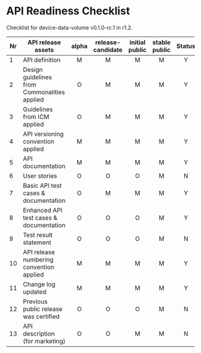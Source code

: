 # API Readiness Checklist

Checklist for device-data-volume v0.1.0-rc.1 in r1.2.

| Nr | API release assets                           | alpha | release-candidate | initial<br>public | stable<br> public | Status |                                                                                        Reference information                                                                                        |
|----|----------------------------------------------|:-----:|:-----------------:|:-----------------:|:-----------------:|:------:|:---------------------------------------------------------------------------------------------------------------------------------------------------------------------------------------------------:|
| 1  | API definition                               |   M   |         M         |         M         |         M         |   Y    |                                                              [device-data-volume.yaml](/code/API_definitions/device-data-volume.yaml)                                                               |
| 2  | Design guidelines from Commonalities applied |   O   |         M         |         M         |         M         |   Y    |                                                                                                r3.2                                                                                                 |
| 3  | Guidelines from ICM applied                  |   O   |         M         |         M         |         M         |   Y    |                                                                                                r3.2                                                                                                 |
| 4  | API versioning convention applied            |   M   |         M         |         M         |         M         |   Y    |                                                                                                                                                                                                     |
| 5  | API documentation                            |   M   |         M         |         M         |         M         |   Y    |                                                                                               in yaml                                                                                               |
| 6  | User stories                                 |   O   |         O         |         O         |         M         |   N    |                                                                                                                                                                                                     |
| 7  | Basic API test cases & documentation         |   O   |         M         |         M         |         M         |   Y    | [checkDataVolume.feature](/code/Test_definitions/device-data-volume-checkDataVolume.feature)<br/>[retrieveDataVolume.feature](/code/Test_definitions/device-data-volume-retrieveDataVolume.feature) |
| 8  | Enhanced API test cases & documentation      |   O   |         O         |         O         |         M         |   Y    | [checkDataVolume.feature](/code/Test_definitions/device-data-volume-checkDataVolume.feature)<br/>[retrieveDataVolume.feature](/code/Test_definitions/device-data-volume-retrieveDataVolume.feature) |
| 9  | Test result statement                        |   O   |         O         |         O         |         M         |   N    |                                                                                                                                                                                                     |
| 10 | API release numbering convention applied     |   M   |         M         |         M         |         M         |   Y    |                                                                                                                                                                                                     |
| 11 | Change log updated                           |   M   |         M         |         M         |         M         |   Y    |                                                                                    [CHANGELOG.md](/CHANGELOG.md)                                                                                    |
| 12 | Previous public release was certified        |   O   |         O         |         O         |         M         |   N    |                                                                                                                                                                                                     |
| 13 | API description (for marketing)              |   O   |         O         |         M         |         M         |   N    |                                                                  [wiki link](https://lf-camaraproject.atlassian.net/wiki/x/wYFmBQ)                                                                  |
